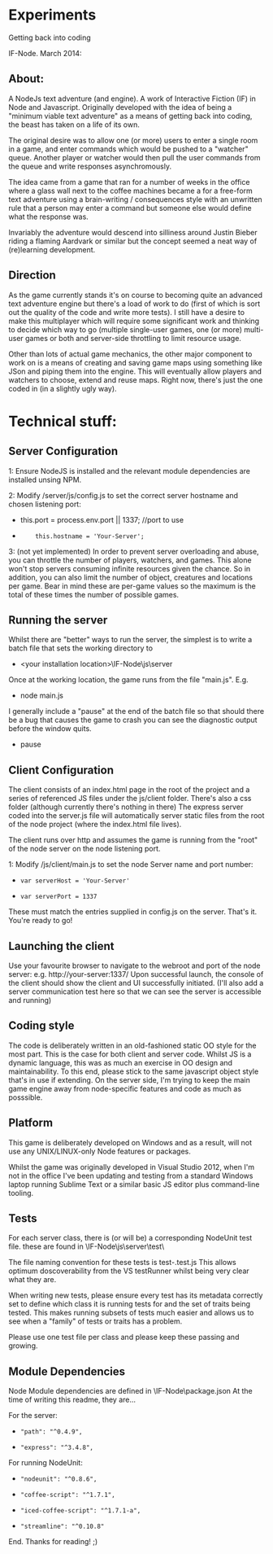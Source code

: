 Experiments
===========

Getting back into coding

IF-Node. March 2014:

About:
------
A NodeJs text adventure (and engine). A work of Interactive Fiction (IF) in Node and Javascript.
Originally developed with the idea of being a "minimum viable text adventure" as a means of getting back into coding, 
the beast has taken on a life of its own.

The original desire was to allow one (or more) users to enter a single room in a game, 
and enter commands which would be pushed to a "watcher" queue. 
Another player or watcher would then pull the user commands from the queue and write responses asynchromously.

The idea came from a game that ran for a number of weeks in the office where a glass wall next to the coffee machines became a for a free-form text adventure using a brain-writing / consequences style with an unwritten rule that a person may enter a command but someone else would define what the response was.

Invariably the adventure would descend into silliness around Justin Bieber riding a flaming Aardvark or similar but the concept seemed a neat way of (re)learning development.

Direction
---------
As the game currently stands it's on course to becoming quite an advanced text adventure engine but there's a load of work to do (first of which is sort out the quality of the code and write more tests). I still have a desire to make this multiplayer which will require some significant work and thinking to decide which way to go (multiple single-user games, one (or more) multi-user games or both and server-side throttling to limit resource usage.

Other than lots of actual game mechanics, the other major component to work on is a means of creating and saving game maps using something like JSon and piping them into the engine. This will eventually allow players and watchers to choose, extend and reuse maps.
Right now, there's just the one coded in (in a slightly ugly way).


Technical stuff:
================
Server Configuration
--------------------
1: Ensure NodeJS is installed and the relevant module dependencies are installed unsing NPM.

2: Modify /server/js/config.js to set the correct server hostname and chosen listening port:
- 	this.port = process.env.port || 1337; //port to use
-         this.hostname = 'Your-Server';

3: (not yet implemented) In order to prevent server overloading and abuse, 
    you can throttle the number of players, watchers, and games. 
    This alone won't stop servers consuming infinite resources given the chance. 
    So in addition, you can also limit the number of object, creatures and locations per game. 
    Bear in mind these are per-game values so the maximum is the total of these times the number of possible games.


Running the server
------------------
Whilst there are "better" ways to run the server, 
the simplest is to write a batch file that sets the working directory to 
- 	<your drive>\<your installation location>\IF-Node\js\server

Once at the working location, the game runs from the file "main.js". E.g.
- 	node main.js 

I generally include a "pause" at the end of the batch file so that should there be a bug that causes the game to crash you can see the diagnostic output before the window quits.
- 	pause


Client Configuration
--------------------
The client consists of an index.html page in the root of the project and a series of referenced JS files under the js/client folder.
There's also a css folder (although currently there's nothing in there)
The express server coded into the server.js file will automatically server static files from the root of the node project (where the index.html file lives). 

The client runs over http and assumes the game is running from the "root" of the node server on the node listening port.

1: Modify /js/client/main.js to set the node Server name and port number:
-     var serverHost = 'Your-Server'
-     var serverPort = 1337

These must match the entries supplied in config.js on the server.
That's it. You're ready to go!


Launching the client
--------------------
Use your favourite browser to navigate to the webroot and port of the node server: e.g. http://your-server:1337/ 
Upon successful launch, the console of the client should show the client and UI successfully initiated.
(I'll also add a server communication test here so that we can see the server is accessible and running)


Coding style
------------
The code is deliberately written in an old-fashioned static OO style for the most part. 
This is the case for both client and server code.
Whilst JS is a dynamic language, this was as much an exercise in OO design and maintainability. 
To this end, please stick to the same javascript object style that's in use if extending.
On the server side, I'm trying to keep the main game engine away from node-specific features and code as much as posssible. 


Platform
--------
This game is deliberately developed on Windows and as a result, will not use any UNIX/LINUX-only Node features or packages.

Whilst the game was originally developed in Visual Studio 2012, when I'm not in the office I've been updating and testing from a standard Windows laptop running Sublime Text or a similar basic JS editor plus command-line tooling. 


Tests
-----
For each server class, there is (or will be) a corresponding NodeUnit test file. 
these are found in \IF-Node\js\server\test\

The file naming convention for these tests is test-<classname>.test.js This allows optimum doscoverability from the VS testRunner whilst being very clear what they are.

When writing new tests, please ensure every test has its metadata correctly set to define which class it is running tests for and the set of traits being tested. This makes running subsets of tests much easier and allows us to see when a "family" of tests or traits has a problem.

Please use one test file per class and please keep these passing and growing.


Module Dependencies
-------------------
Node Module dependencies are defined in \IF-Node\package.json
At the time of writing this readme, they are...

For the server:
-     "path": "^0.4.9",
-     "express": "^3.4.8",

For running NodeUnit:
-     "nodeunit": "^0.8.6",
-     "coffee-script": "^1.7.1",
-     "iced-coffee-script": "^1.7.1-a",
-     "streamline": "^0.10.8"


End. Thanks for reading! ;)
